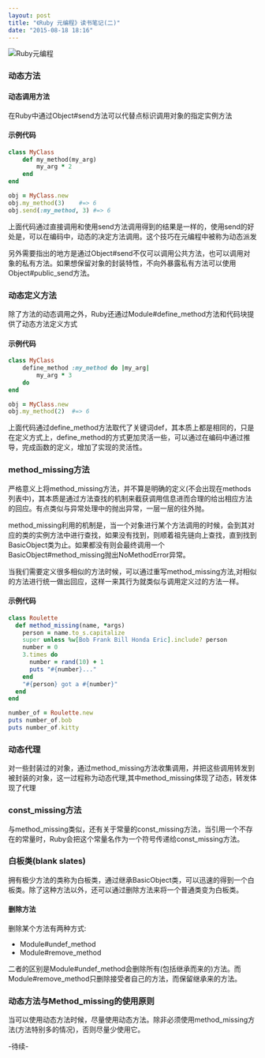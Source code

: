 ```yaml
---
layout: post
title: "《Ruby 元编程》读书笔记(二)"
date: "2015-08-18 18:16"
---
```


![Ruby元编程]({{site.IMG_PATH}}/metaprogramming-1.jpg)

### 动态方法

#### 动态调用方法

在Ruby中通过Object#send方法可以代替点标识调用对象的指定实例方法

#### 示例代码

```ruby
class MyClass
    def my_method(my_arg)
        my_arg * 2
    end
end

obj = MyClass.new
obj.my_method(3)    #=> 6
obj.send(:my_method, 3) #=> 6
```

上面代码通过直接调用和使用send方法调用得到的结果是一样的，使用send的好处是，可以在编码中，动态的决定方法调用。这个技巧在元编程中被称为动态派发

另外需要指出的地方是通过Object#send不仅可以调用公共方法，也可以调用对象的私有方法。如果想保留对象的封装特性，不向外暴露私有方法可以使用Object#public_send方法。

### 动态定义方法

除了方法的动态调用之外，Ruby还通过Module#define_method方法和代码块提供了动态方法定义方式

#### 示例代码
```ruby
class MyClass
    define_method :my_method do |my_arg|
        my_arg * 3
    do
end

obj = MyClass.new
obj.my_method(2)  #=> 6
```

上面代码通过define_method方法取代了关键词def，其本质上都是相同的，只是在定义方式上，define_method的方式更加灵活一些，可以通过在编码中通过推导，完成函数的定义，增加了实现的灵活性。

### method_missing方法

严格意义上将method_missing方法，并不算是明确的定义(不会出现在methods列表中)，其本质是通过方法查找的机制来截获调用信息进而合理的给出相应方法的回应。有点类似与异常处理中的抛出异常，一层一层的往外抛。

method_missing利用的机制是，当一个对象进行某个方法调用的时候，会到其对应的类的实例方法中进行查找，如果没有找到，则顺着祖先链向上查找，直到找到BasicObject类为止。如果都没有则会最终调用一个BasicObject#method_missing抛出NoMethodError异常。

当我们需要定义很多相似的方法时候，可以通过重写method_missing方法,对相似的方法进行统一做出回应，这样一来其行为就类似与调用定义过的方法一样。

#### 示例代码
```ruby
class Roulette
  def method_missing(name, *args)
    person = name.to_s.capitalize
    super unless %w[Bob Frank Bill Honda Eric].include? person
    number = 0
    3.times do
      number = rand(10) + 1
      puts "#{number}..."
    end
    "#{person} got a #{number}"
  end
end

number_of = Roulette.new
puts number_of.bob
puts number_of.kitty

```

### 动态代理

对一些封装过的对象，通过method_missing方法收集调用，并把这些调用转发到被封装的对象，这一过程称为动态代理,其中method_missing体现了动态，转发体现了代理

### const_missing方法

与method_missing类似，还有关于常量的const_missing方法，当引用一个不存在的常量时，Ruby会把这个常量名作为一个符号传递给const_missing方法。

### 白板类(blank slates)

拥有极少方法的类称为白板类，通过继承BasicObject类，可以迅速的得到一个白板类。除了这种方法以外，还可以通过删除方法来将一个普通类变为白板类。

#### 删除方法

删除某个方法有两种方式:

+ Module#undef_method
+ Module#remove_method

二者的区别是Module#undef_method会删除所有(包括继承而来的)方法。而Module#remove_method只删除接受者自己的方法，而保留继承来的方法。

### 动态方法与Method_missing的使用原则

当可以使用动态方法时候，尽量使用动态方法。除非必须使用method_missing方法(方法特别多的情况)，否则尽量少使用它。

-待续-
